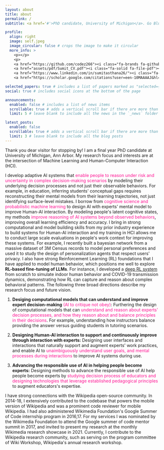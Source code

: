 ```yaml
---
layout: about
title: about
permalink: /
subtitle: <a href='#'>PhD candidate, University of Michigan</a>. Go Blue!

profile:
  align: right
  image: self.jpeg
  image_circular: false # crops the image to make it circular
  more_info: >
    <p></p>
    <p>
    <a href="https://github.com/codez266"><i class="fa-brands fa-github"></i>&nbsp;<span>GitHub</span></a> •
    <a href="assets/pdf/Sumit_CV.pdf"><i class="fa-solid fa-file-pdf"></i>&nbsp;<span>CV</span></a> •
    <a href="https://www.linkedin.com/in/sumitasthana26/"><i class="fa-brands fa-linkedin"></i>&nbsp;<span>LinkedIn</span></a> •
    <a href="https://scholar.google.com/citations?user=een-10MAAAAJ&hl=en&oi=ao"><i class="ai ai-google-scholar"></i>&nbsp;<span>Google Scholar</span></a></p>

selected_papers: true # includes a list of papers marked as "selected={true}"
social: true # includes social icons at the bottom of the page

announcements:
  enabled: false # includes a list of news items
  scrollable: true # adds a vertical scroll bar if there are more than 3 news items
  limit: 5 # leave blank to include all the news in the `_news` folder

latest_posts:
  enabled: false
  scrollable: true # adds a vertical scroll bar if there are more than 3 new posts items
  limit: 3 # leave blank to include all the blog posts
---
```


Thank you dear visitor for stopping by! I am a final year PhD candidate at University of Michigan, Ann Arbor. My research focus and interests are at the intersection of Machine Learning and Human-Computer Interaction (HCI).

I develop adaptive AI systems that <span style="color:deeppink;">enable people to reason under risk and uncertainty in complex decision-making scenarios</span> by modeling their underlying decision processes and not just their observable behaviors. For example, in education, inferring students' conceptual gaps requires reconstructing their mental models from their learning trajectories, not just identifying surface-level mistakes. I borrow from <span style="color: deeppink">cognitive science and probabilistic machine learning</span> to design AI with experts' mental model to improve Human-AI interaction. By modeling people's latent cognitive states, my methods <span style="color: deeppink">improve reasoning of AI systems beyond observed behaviors</span>, improving overall learning efficiency and accuracy. I bring in strong computational and model building skills from my prior industry experience to build systems for Human-AI interaction and my training in HCI allows me to conduct large scale evaluations in people's work context for improving these systems. For example, I recently built a bayesian network from a massive dataset of 3M Census records to model personal preferences and used it to study the design of personalization agents that respect users' privacy. I also have strong Reinforcement Learning (RL) foundations that I have applied to model human behavior, which positions me well to explore <b>RL-based fine-tuning of LLMs</b>. For instance, I developed a <a href="{{ site.baseurl }}/projects/project_modeling_indoor_behaviors" target="_blank">deep RL system <i class="fa-solid fa-link"></i></a> from scratch to simulate indoor human behavior and COVID-19 transmission dynamics, demonstrating how RL can capture and reason about complex behavioral patterns. The following three broad directions describe my research focus and future vision.

1. <b>Desiging computational models that can understand and improve expert decision-making</b> <span style="color:deeppink;">(AI to critique not obey)</span>: Furthering the design of computational models that can <span style="color:deeppink;">understand and reason about experts' decision processes, and how they reason about and balance principles in their decisions</span>. For example, understanding how instructors balance providing the answer versus guiding students in tutoring scenarios.

2. <b>Designing Human-AI interaction to support and continuously improve through interaction with experts:</b> Designing user interfaces and interactions that naturally support and augment experts' work practices, and enable AI to <span style="color:deeppink;">unaimbiguously understand user goals, and mental processes during interactions</span> to improve AI systems during use.

3. <b>Advancing the responsible use of AI in helping people become experts:</b> Designing methods to advance the responsible use of AI help people become experts by <span style="color:deeppink;">studying decision process of educators and designing technologies that leverage established pedagogical principles</span> to augment educators's expertise.

I have strong connections with the Wikipedia open-source community. In 2014-18, I extensively contributed to the codebase that powers the mobile version of Wikipedia and was a prominent code reviewer for mobile Wikipedia. I had also administered Wikimedia Foundation's Google Summer of Code internship program in 2016,17. For my services I was nominated by the Wikimedia Foundation to attend the Google summer of code mentor summit in 2017, and invited to present my research at the monthly Wikimedia research showcase in 2021. Currently, I contribute to the Wikipedia research community, such as serving on the program committee of Wiki Workshop, Wikipedia's annual research workshop.